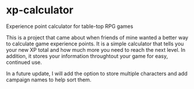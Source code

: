 # xp-calculator
Experience point calculator for table-top RPG games

This is a project that came about when friends of mine wanted a better way to calculate game experience points.
It is a simple calculator that tells you your new XP total and how much more you need to reach the next level.
In addition, it stores your information throughtout your game for easy, continued use.

In a future update, I will add the option to store multiple characters and add campaign names to help sort them.

